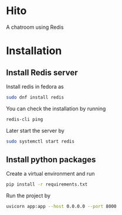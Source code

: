 # Hito
A chatroom using Redis

# Installation
## Install Redis server

Install redis in fedora as 
```bash 
sudo dnf install redis
``` 
You can check the installation by running 
```bash 
redis-cli ping
``` 
Later start the server by 
```bash 
sudo systemctl start redis
```

## Install python packages

Create a virtual environment and run 
```bash 
pip install -r requirements.txt
```
Run the project by

```bash
uvicorn app:app --host 0.0.0.0 --port 8000
```


